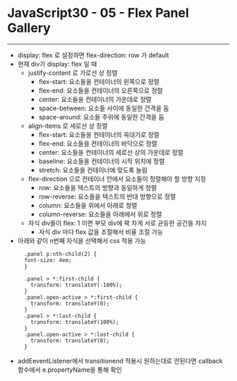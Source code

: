 # JavaScript30 - 05 - Flex Panel Gallery

---

- display: flex 로 설정하면 flex-direction: row 가 default
- 현재 div가 display: flex 일 때
  - justify-content 로 가로선 상 정렬
    - flex-start: 요소들을 컨테이너의 왼쪽으로 정렬
    - flex-end: 요소들을 컨테이너의 오른쪽으로 정렬
    - center: 요소들을 컨테이너의 가운데로 정렬
    - space-between: 요소들 사이에 동일한 간격을 둠
    - space-around: 요소들 주위에 동일한 간격을 둠
  - align-items 로 세로선 상 정렬
    - flex-start: 요소들을 컨테이너의 꼭대기로 정렬
    - flex-end: 요소들을 컨테이너의 바닥으로 정렬
    - center: 요소들을 컨테이너의 세로선 상의 가운데로 정렬
    - baseline: 요소들을 컨테이너의 시작 위치에 정렬
    - stretch: 요소들을 컨테이너에 맞도록 늘림
  - flex-direction 으로 컨테이너 안에서 요소들이 정렬해야 할 방향 지정
    - row: 요소들을 텍스트의 방향과 동일하게 정렬
    - row-reverse: 요소들을 텍스트의 반대 방향으로 정렬
    - column: 요소들을 위에서 아래로 정렬
    - column-reverse: 요소들을 아래에서 위로 정렬
  - 자식 div들이 flex: 1 이면 부모 div에 꽉 차게 서로 균등한 공간을 차지
    - 자식 div 마다 flex 값을 조절해서 비율 조절 가능
- 아래와 같이 n번째 자식을 선택해서 css 적용 가능
  ```
    .panel p:nth-child(2) {
    font-size: 4em;
    }
  ```
  ```
    .panel > *:first-child {
      transform: translateY(-100%);
    }
    .panel.open-active > *:first-child {
      transform: translateY(0);
    }
    .panel > *:last-child {
      transform: translateY(100%);
    }
    .panel.open-active > *:last-child {
      transform: translateY(0);
    }
  ```
- addEeventListener에서 transitionend 적용시 원하는대로 안된다면
  callback 함수에서 e.propertyName을 통해 확인
